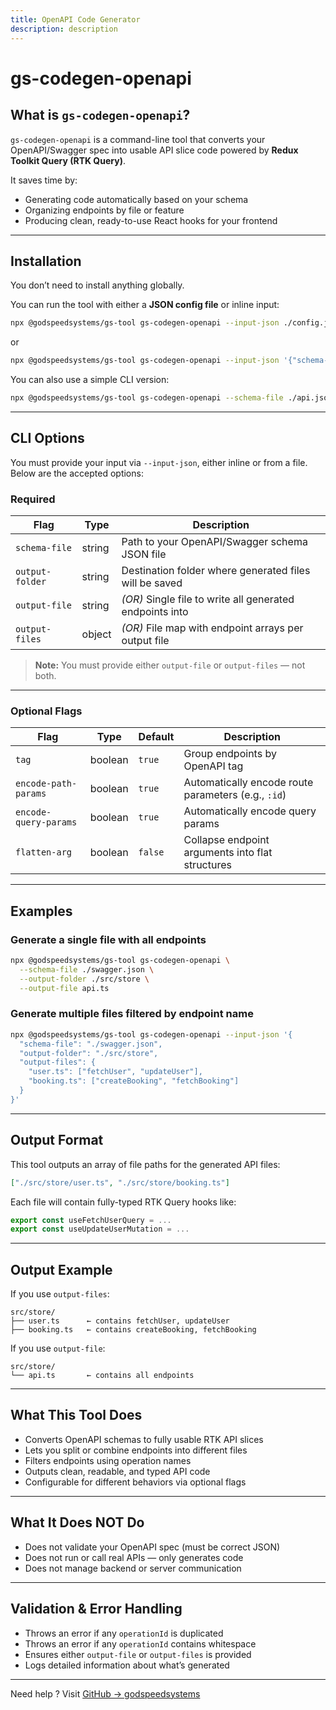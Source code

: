 ```yaml
---
title: OpenAPI Code Generator
description: description
---
```


# gs-codegen-openapi

## What is `gs-codegen-openapi`?

`gs-codegen-openapi` is a command-line tool that converts your OpenAPI/Swagger spec into usable API slice code powered by **Redux Toolkit Query (RTK Query)**.

It saves time by:

- Generating code automatically based on your schema
- Organizing endpoints by file or feature
- Producing clean, ready-to-use React hooks for your frontend

---

## Installation

You don’t need to install anything globally.

You can run the tool with either a **JSON config file** or inline input:

```bash
npx @godspeedsystems/gs-tool gs-codegen-openapi --input-json ./config.json
```

or

```bash
npx @godspeedsystems/gs-tool gs-codegen-openapi --input-json '{"schema-file": "./api.json", "output-folder": "./store", ...}'
```

You can also use a simple CLI version:

```bash
npx @godspeedsystems/gs-tool gs-codegen-openapi --schema-file ./api.json --output-folder ./store --output-file api.ts
```

---

## CLI Options

You must provide your input via `--input-json`, either inline or from a file.
Below are the accepted options:

### Required

| Flag            | Type   | Description                                              |
| --------------- | ------ | -------------------------------------------------------- |
| `schema-file`   | string | Path to your OpenAPI/Swagger schema JSON file            |
| `output-folder` | string | Destination folder where generated files will be saved   |
| `output-file`   | string | _(OR)_ Single file to write all generated endpoints into |
| `output-files`  | object | _(OR)_ File map with endpoint arrays per output file     |

> **Note:** You must provide either `output-file` or `output-files` — not both.

---

### Optional Flags

| Flag                  | Type    | Default | Description                                         |
| --------------------- | ------- | ------- | --------------------------------------------------- |
| `tag`                 | boolean | `true`  | Group endpoints by OpenAPI tag                      |
| `encode-path-params`  | boolean | `true`  | Automatically encode route parameters (e.g., `:id`) |
| `encode-query-params` | boolean | `true`  | Automatically encode query params                   |
| `flatten-arg`         | boolean | `false` | Collapse endpoint arguments into flat structures    |

---

## Examples

### Generate a single file with all endpoints

```bash
npx @godspeedsystems/gs-tool gs-codegen-openapi \
  --schema-file ./swagger.json \
  --output-folder ./src/store \
  --output-file api.ts
```

### Generate multiple files filtered by endpoint name

```bash
npx @godspeedsystems/gs-tool gs-codegen-openapi --input-json '{
  "schema-file": "./swagger.json",
  "output-folder": "./src/store",
  "output-files": {
    "user.ts": ["fetchUser", "updateUser"],
    "booking.ts": ["createBooking", "fetchBooking"]
  }
}'
```

---

## Output Format

This tool outputs an array of file paths for the generated API files:

```json
["./src/store/user.ts", "./src/store/booking.ts"]
```

Each file will contain fully-typed RTK Query hooks like:

```ts
export const useFetchUserQuery = ...
export const useUpdateUserMutation = ...
```

---

## Output Example

If you use `output-files`:

```
src/store/
├── user.ts      ← contains fetchUser, updateUser
├── booking.ts   ← contains createBooking, fetchBooking
```

If you use `output-file`:

```
src/store/
└── api.ts       ← contains all endpoints
```

---

## What This Tool Does

- Converts OpenAPI schemas to fully usable RTK API slices
- Lets you split or combine endpoints into different files
- Filters endpoints using operation names
- Outputs clean, readable, and typed API code
- Configurable for different behaviors via optional flags

---

## What It Does NOT Do

- Does not validate your OpenAPI spec (must be correct JSON)
- Does not run or call real APIs — only generates code
- Does not manage backend or server communication

---

## Validation & Error Handling

- Throws an error if any `operationId` is duplicated
- Throws an error if any `operationId` contains whitespace
- Ensures either `output-file` or `output-files` is provided
- Logs detailed information about what’s generated

---

Need help ? Visit [GitHub → godspeedsystems](https://github.com/godspeedsystems)
